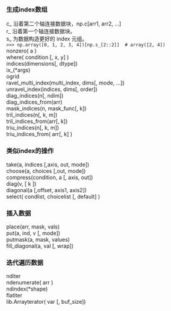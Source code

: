 ### 生成index数组

c\_  沿着第二个轴连接数据块，np.c\[arr1, arr2, ...\]  
r\_  沿着第一个轴连接数据块。  
s\_  为数据构造更好的 index 元组。  
`>>> np.array([0, 1, 2, 3, 4])[np.s_[2::2]]  # array([2, 4])`  
nonzero\( a \)  
where\( condition \[, x, y\] \)  
indices\(dimensions\[, dtype\]\)  
ix\_\(\*args\)  
ogrid  
ravel\_multi\_index\(multi\_index, dims\[, mode, ...\]\)  
unravel\_index\(indices, dims\[, order\]\)  
diag\_indices\(n\[, ndim\]\)  
diag\_indices\_from\(arr\)  
mask\_indices\(n, mask\_func\[, k\]\)  
tril\_indices\(n\[, k, m\]\)  
tril\_indices\_from\(arr\[, k\]\)  
triu\_indices\(n\[, k, m\]\)  
triu\_indices\_from\( arr\[, k\] \)

### 类似index的操作

take\(a, indices \[,axis, out, mode\]\)  
choose\(a, choices \[,out, mode\]\)  
compress\(condition, a \[, axis, out\]\)  
diag\(v,  \[ k \]\)  
diagonal\(a \[,offset, axis1, axis2\]\)  
select\( condlist, choicelist  \[, default\] \)

### 插入数据

place\(arr, mask, vals\)  
put\(a, ind, v  \[, mode\]\)  
putmask\(a, mask, values\)  
fill\_diagonal\(a, val   \[, wrap\]\)

### 迭代遍历数据

nditer  
ndenumerate\( arr \)  
ndindex\(\*shape\)  
flatiter  
lib.Arrayterator\( var \[, buf\_size\]\)

